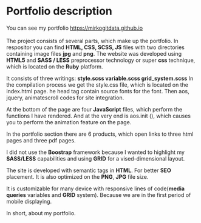 <h1>Portfolio description</h1>
You can see my portfolio <a href="https://mirkogitdata.github.io"  target="_blank">https://mirkogitdata.github.io</a>
<br> 
<br>
The project consists of several parts, which make up the portfolio. In respositor you can find <b>HTML, CSS, SCSS, JS</b> files with two directories containing image files <b>jpg</b> and <b>png</b>.
The website was developed using <b>HTML5</b> and <b>SASS / LESS</b> preprocessor technology or super <b>css</b> technique, which is located on the <b>Ruby</b> platform.

It consists of three writings: <b>style.scss variable.scss grid_system.scss</b> In the compilation process we get the style.css file, which is located on the index.html page. he head tag contain source fonts for the font. Then aos, jquery, animatescroll codes for site integration.

At the bottom of the page are four <b>JavaScript</b> files, which perform the functions I have rendered. And at the very end is aos.init (), which causes you to perform the animation feature on the page.

In the portfolio section there are 6 products, which open links to three html pages and three pdf pages.

I did not use the <b>Boostrap</b> framework because I wanted to highlight my <b>SASS/LESS</b> capabilities and using <b>GRID</b> for a vised-dimensional layout.

The site is developed with semantic tags in <b>HTML</b>. For better <b>SEO</b> placement. It is also optimized on the <b>PNG</b>, <b>JPG</b> file size.

It is customizable for many device with responsive lines of code(<b>media queries</b> variables and <b>GRID</b> system). Because we are in the first period of mobile displaying.

In short, about my portfolio.
